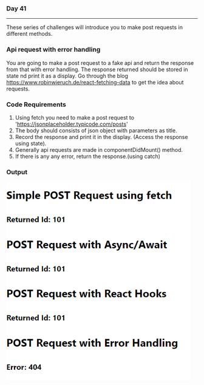 ### Day 41
---
These series of challenges will introduce you to make post requests in different methods.  

### Api request with error handling
You are going to make a post request to a fake api and return the response from that with error handling. The response returned should be stored in state nd print it as a display. Go through the blog https://www.robinwieruch.de/react-fetching-data to get the idea about requests.

### Code Requirements
1. Using fetch you need to make a post request to 'https://jsonplaceholder.typicode.com/posts'
2. The body should consists of json object with parameters as title.
3. Record the response and print it in the display. (Access the response using state).
4. Generally api requests are made in componentDidMount() method. 
5. If there is any any error, return the response.(using catch)

### Output
![](image.png)